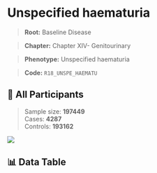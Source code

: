 # Unspecified haematuria

> **Root:** Baseline Disease  

> **Chapter:** Chapter XIV- Genitourinary  

> **Phenotype:** Unspecified haematuria  

> **Code:** `R18_UNSPE_HAEMATU`

## 🧪 All Participants  
> Sample size: **197449**  
> Cases: **4287**  
> Controls: **193162**
<img src="/Sensitive/Figures/ALL/Baseline/R18_UNSPE_HAEMATU.png"/>

## 📊 Data Table
<CsvTableMRF src="/Sensitive/Data/ALL/Baseline/LG_R18_UNSPE_HAEMATU.csv"/>

